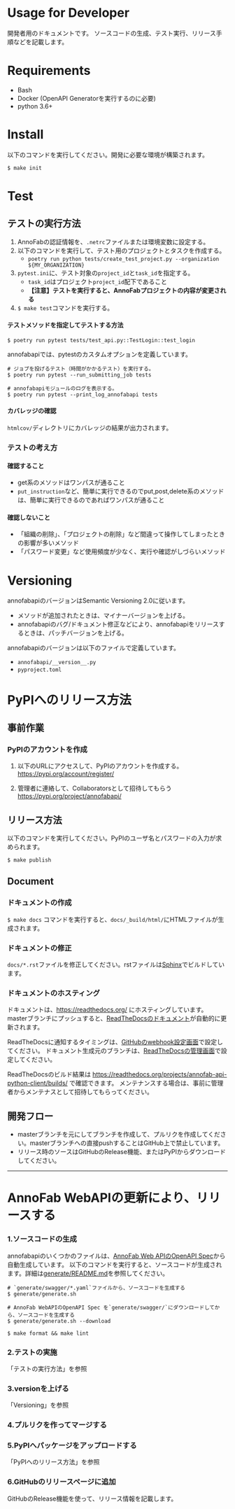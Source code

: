 # Usage for Developer
開発者用のドキュメントです。
ソースコードの生成、テスト実行、リリース手順などを記載します。

# Requirements
* Bash
* Docker (OpenAPI Generatorを実行するのに必要)
* python 3.6+

# Install
以下のコマンドを実行してください。開発に必要な環境が構築されます。

```bash
$ make init
```

# Test

## テストの実行方法
1. AnnoFabの認証情報を、`.netrc`ファイルまたは環境変数に設定する。
2. 以下のコマンドを実行して、テスト用のプロジェクトとタスクを作成する。
     * `poetry run python tests/create_test_project.py --organization ${MY_ORGANIZATION}`
3. `pytest.ini`に、テスト対象の`project_id`と`task_id`を指定する。
    * `task_id`はプロジェクト`project_id`配下であること
    * **【注意】テストを実行すると、AnnoFabプロジェクトの内容が変更される**
4. `$ make test`コマンドを実行する。


#### テストメソッドを指定してテストする方法

```
$ poetry run pytest tests/test_api.py::TestLogin::test_login
```

annofabapiでは、pytestのカスタムオプションを定義しています。

```
# ジョブを投げるテスト（時間がかかるテスト）を実行する。
$ poetry run pytest --run_submitting_job tests 

# annofabapiモジュールのログを表示する。
$ poetry run pytest --print_log_annofabapi tests 
```

#### カバレッジの確認
`htmlcov/`ディレクトリにカバレッジの結果が出力されます。



### テストの考え方
#### 確認すること
* get系のメソッドはワンパスが通ること
* `put_instruction`など、簡単に実行できるのでput,post,delete系のメソッドは、簡単に実行できるのであればワンパスが通ること

#### 確認しないこと
* 「組織の削除」、「プロジェクトの削除」など間違って操作してしまったときの影響が多いメソッド
* 「パスワード変更」など使用頻度が少なく、実行や確認がしづらいメソッド


# Versioning
annofabapiのバージョンはSemantic Versioning 2.0に従います。
* メソッドが追加されたときは、マイナーバージョンを上げる。
* annofabapiのバグ/ドキュメント修正などにより、annofabapiをリリースするときは、パッチバージョンを上げる。

annofabapiのバージョンは以下のファイルで定義しています。
* `annofabapi/__version__.py`
* `pyproject.toml`


# PyPIへのリリース方法

## 事前作業

### PyPIのアカウントを作成
1. 以下のURLにアクセスして、PyPIのアカウントを作成する。
https://pypi.org/account/register/

2. 管理者に連絡して、Collaboratorsとして招待してもらう
https://pypi.org/project/annofabapi/

## リリース方法
以下のコマンドを実行してください。PyPIのユーザ名とパスワードの入力が求められます。

```
$ make publish
```


## Document
### ドキュメントの作成
`$ make docs` コマンドを実行すると、`docs/_build/html/`にHTMLファイルが生成されます。


### ドキュメントの修正
`docs/*.rst`ファイルを修正してください。rstファイルは[Sphinx](https://www.sphinx-doc.org/en/master/)でビルドしています。


### ドキュメントのホスティング
ドキュメントは、https://readthedocs.org/ にホスティングしています。
masterブランチにプッシュすると、[ReadTheDocsのドキュメント](https://annofab-api-python-client.readthedocs.io/)が自動的に更新されます。

ReadTheDocsに通知するタイミングは、[GitHubのwebhook設定画面](https://github.com/kurusugawa-computer/annofab-api-python-client/settings/hooks)で設定してください。
ドキュメント生成元のブランチは、[ReadTheDocsの管理画面](https://readthedocs.org/dashboard/annofab-api-python-client/advanced/)で設定してください。

ReadTheDocsのビルド結果は https://readthedocs.org/projects/annofab-api-python-client/builds/ で確認できます。
メンテナンスする場合は、事前に管理者からメンテナスとして招待してもらってください。



## 開発フロー
* masterブランチを元にしてブランチを作成して、プルリクを作成してください。masterブランチへの直接pushすることはGitHub上で禁止しています。
* リリース時のソースはGitHubのRelease機能、またはPyPIからダウンロードしてください。




-----------------
# AnnoFab WebAPIの更新により、リリースする
### 1.ソースコードの生成

annofabapiのいくつかのファイルは、[AnnoFab Web APIのOpenAPI Spec](https://annofab.com/docs/api/swagger.yaml)から自動生成しています。
以下のコマンドを実行すると、ソースコードが生成されます。詳細は[generate/README.md](generate/README.md)を参照してください。

```
# `generate/swagger/*.yaml`ファイルから、ソースコードを生成する
$ generate/generate.sh

# AnnoFab WebAPIのOpenAPI Spec を`generate/swagger/`にダウンロードしてから、ソースコードを生成する
$ generate/generate.sh --download

$ make format && make lint
```

### 2.テストの実施
「テストの実行方法」を参照

### 3.versionを上げる
「Versioning」を参照

### 4.プルリクを作ってマージする

### 5.PyPIへパッケージをアップロードする
「PyPIへのリリース方法」を参照

### 6.GitHubのリリースページに追加
GitHubのRelease機能を使って、リリース情報を記載します。







